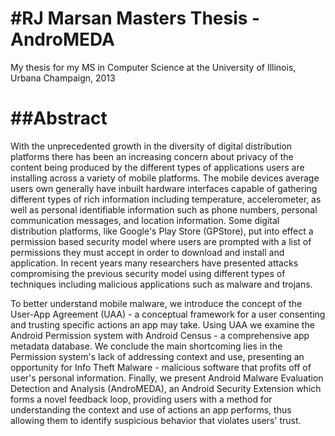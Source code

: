 #RJ Marsan Masters Thesis - AndroMEDA
=====================================

My thesis for my MS in Computer Science at the University of Illinois, Urbana Champaign, 2013


##Abstract
==========

With the unprecedented growth in the diversity of digital distribution platforms there has been an increasing concern about privacy of the content being produced by the different types of applications users are installing across a variety of mobile platforms.  The mobile devices average users own generally have inbuilt hardware interfaces capable of gathering different types of rich information including temperature, accelerometer, as well as personal identifiable information such as phone numbers, personal communication messages, and location information.  Some digital distribution platforms, like Google's Play Store (GPStore), put into effect a permission based security model where users are prompted with a list of permissions they must accept in order to download and install and application. In recent years many researchers have presented attacks compromising the previous security model using different types of techniques including malicious applications such as malware and trojans. 

To better understand mobile malware, we introduce the concept of the User-App Agreement (UAA) - a conceptual framework for a user consenting and trusting specific actions an app may take. Using UAA we examine the Android Permission system with Android Census - a comprehensive app metadata database. We conclude the main shortcoming lies in the Permission system's lack of addressing context and use, presenting an opportunity for Info Theft Malware - malicious software that profits off of user's personal information. Finally, we present Android Malware Evaluation Detection and Analysis (AndroMEDA), an Android Security Extension which forms a novel feedback loop, providing users with a method for understanding the context and use of actions an app performs, thus allowing them to identify suspicious behavior that violates users' trust.


